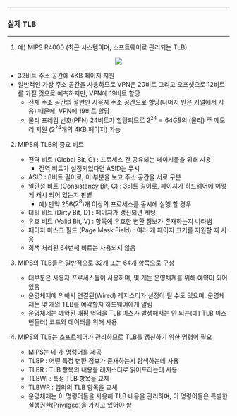 -----
### 실제 TLB
-----
1. 예) MIPS R4000 (최근 시스템이며, 소프트웨어로 관리되는 TLB)
<div align="center">
<img src="https://github.com/user-attachments/assets/6050f40f-0919-46c1-a88a-30f0f27ddd12">
</div>

   - 32비트 주소 공간에 4KB 페이지 지원
   - 일반적인 가상 주소 공간을 사용하므로 VPN은 20비트 그리고 오프셋으로 12비트를 가질 것으로 예측하지만, VPN에 19비트 할당
     + 전체 주소 공간의 절반만 사용자 주소 공간으로 할당(나머지 반은 커널에서 사용) 때문에, VPN에 19비트 할당
     + 물리 프레임 번호(PFN) 24비트가 할당되므로 $2^{24} = 64 GB$의 (물리) 주 메모리 지원 ($2^{24}$개의 4KB 페이지) 가능

2. MIPS의 TLB의 중요 비트
   - 전역 비트 (Global Bit, G) : 프로세스 간 공유되는 페이지들을 위해 사용
     + 전역 비트가 설정되었다면 ASID는 무시
   - ASID : 8비트 길이로, 이 부분을 보고 주소 공간을 서로 구분
   - 일관성 비트 (Consistency Bit, C) : 3비트 길이로, 페이지가 하드웨어에 어떻게 캐시 되어 있는지 판별  
     + 예) 만약 256($2^{8}$)개 이상의 프로세스를 동시에 실행 할 경우
   - 더티 비트 (Dirty Bit, D) : 페이지가 갱신되면 세팅
   - 유효 비트 (Valid Bit, V) : 항목에 유효한 변환 정보가 존재하는지 나타냄
   - 페이지 마스크 필드 (Page Mask Field) : 여러 개 페이지 크기를 지원할 때 사용
   - 회색 처리된 64번쨰 비트는 사용되지 않음

3. MIPS의 TLB들은 일반적으로 32개 또는 64개 항목으로 구성
   - 대부분은 사용자 프로세스들이 사용하며, 몇 개는 운영체제를 위해 예약이 되어있음
   - 운영체제에 의해서 연결된(Wired) 레지스터가 설정이 될 수도 있으며, 운영체제는 몇 개의 TLB를 예약할지 하드웨어에게 알림
   - 운영체제는 예약된 매핑 영역을 TLB 미스가 발생해서는 안 되는(예) TLB 미스 핸들러) 코드와 데이터를 위해 사용

4. MIPS의 TLB는 소프트웨어가 관리하므로 TLB를 갱신하기 위한 명령어 필요
   - MIPS는 네 개 명령어를 제공
   - TLBP : 어떤 특정 변환 정보가 존재하는지 탐색하는데 사용
   - TLBR : TLB 항목의 내용을 레지스터로 읽어드리는데 사용
   - TLBWI : 특정 TLB 항목을 교체
   - TLBWR : 임의의 TLB 항목을 교체
   - 운영체제는 이 명령어들을 사용해 TLB 내용을 관리하며, 이 명령어들은 특별한 실행권한(Privilged)을 가지고 있어야 함
